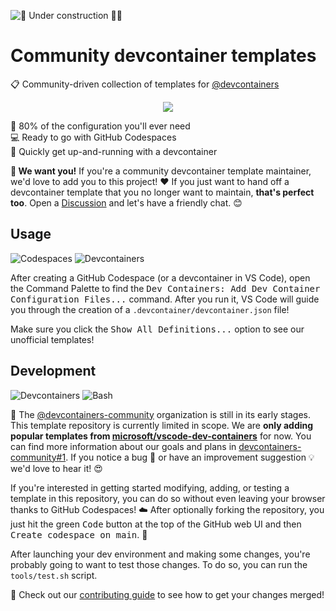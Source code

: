 ![🚧 Under construction 👷‍♂️](https://i.imgur.com/LEP2R3N.png)

# Community devcontainer templates

📋 Community-driven collection of templates for [@devcontainers]

<div align="center">

![](https://i.imgur.com/Us84cLP.png)

</div>

🔧 80% of the configuration you'll ever need \
💻 Ready to go with GitHub Codespaces \
🚀 Quickly get up-and-running with a devcontainer

**🤝 We want you!** If you're a community devcontainer template maintainer, we'd
love to add you to this project! ❤️ If you just want to hand off a devcontainer
template that you no longer want to maintain, **that's perfect too**. Open a
[Discussion] and let's have a friendly chat. 😊

## Usage

![Codespaces](https://img.shields.io/static/v1?style=for-the-badge&message=Codespaces&color=181717&logo=GitHub&logoColor=FFFFFF&label=)
![Devcontainers](https://img.shields.io/static/v1?style=for-the-badge&message=Devcontainers&color=2496ED&logo=Docker&logoColor=FFFFFF&label=)

After creating a GitHub Codespace (or a devcontainer in VS Code), open the
Command Palette to find the <kbd>Dev Containers: Add Dev Container Configuration
Files...</kbd> command. After you run it, VS Code will guide you through the
creation of a `.devcontainer/devcontainer.json` file!

Make sure you click the <kbd>Show All Definitions...</kbd> option to see our
unofficial templates!

## Development

![Devcontainers](https://img.shields.io/static/v1?style=for-the-badge&message=Devcontainers&color=2496ED&logo=Docker&logoColor=FFFFFF&label=)
![Bash](https://img.shields.io/static/v1?style=for-the-badge&message=Bash&color=4EAA25&logo=GNU+Bash&logoColor=FFFFFF&label=)

🐣 The [@devcontainers-community] organization is still in its early stages.
This template repository is currently limited in scope. We are **only adding
popular templates from [microsoft/vscode-dev-containers]** for now. You can find
more information about our goals and plans in [devcontainers-community#1]. If
you notice a bug 🐛 or have an improvement suggestion 💡 we'd love to hear it!
😍

If you're interested in getting started modifying, adding, or testing a template
in this repository, you can do so without even leaving your browser thanks to
GitHub Codespaces! ☁️ After optionally forking the repository, you just hit the
green <kbd>Code</kbd> button at the top of the GitHub web UI and then
<kbd>Create codespace on main</kbd>. 🚀

After launching your dev environment and making some changes, you're probably
going to want to test those changes. To do so, you can run the `tools/test.sh`
script.

🤝 Check out our [contributing guide] to see how to get your changes merged!

<!-- prettier-ignore-start -->
[@devcontainers]: https://github.com/devcontainers
[@devcontainers-community]: https://github.com/devcontainers-community
[microsoft/vscode-dev-containers]: https://github.com/microsoft/vscode-dev-containers#readme
[devcontainers-community#1]: https://github.com/orgs/devcontainers-community/discussions/1
[discussion]: https://github.com/devcontainers-community/templates/discussions
[contributing guide]: https://github.com/devcontainers-community/templates/blob/main/CONTRIBUTING.md
<!-- prettier-ignore-end -->
